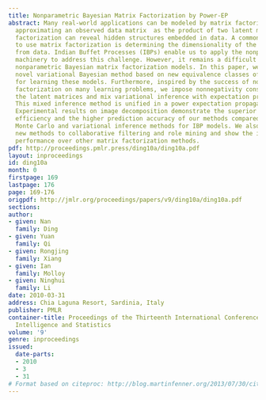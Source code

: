 ```yaml
---
title: Nonparametric Bayesian Matrix Factorization by Power-EP
abstract: Many real-world applications can be modeled by matrix factorization. By
  approximating an observed data matrix  as the product of two latent matrices,  matrix
  factorization can reveal hidden structures embedded in data. A common challenge
  to use matrix factorization is determining the dimensionality of the latent matrices
  from data. Indian Buffet Processes (IBPs) enable us to apply the nonparametric Bayesian
  machinery to address this challenge. However, it remains a difficult task to learn
  nonparametric Bayesian matrix factorization models. In this paper, we propose a
  novel variational Bayesian method based on new equivalence classes of infinite matrices
  for learning these models. Furthermore, inspired by the success of nonnegative matrix
  factorization on many learning problems, we impose nonnegativity constraints on
  the latent matrices and mix variational inference with expectation propagation.
  This mixed inference method is unified in a power expectation propagation framework.
  Experimental results on image decomposition demonstrate the superior computational
  efficiency and the higher prediction accuracy of our methods compared to alternative
  Monte Carlo and variational inference methods for IBP models. We also apply the
  new methods to collaborative filtering and role mining and show the improved predictive
  performance over other matrix factorization methods.
pdf: http://proceedings.pmlr.press/ding10a/ding10a.pdf
layout: inproceedings
id: ding10a
month: 0
firstpage: 169
lastpage: 176
page: 169-176
origpdf: http://jmlr.org/proceedings/papers/v9/ding10a/ding10a.pdf
sections: 
author:
- given: Nan
  family: Ding
- given: Yuan
  family: Qi
- given: Rongjing
  family: Xiang
- given: Ian
  family: Molloy
- given: Ninghui
  family: Li
date: 2010-03-31
address: Chia Laguna Resort, Sardinia, Italy
publisher: PMLR
container-title: Proceedings of the Thirteenth International Conference on Artificial
  Intelligence and Statistics
volume: '9'
genre: inproceedings
issued:
  date-parts:
  - 2010
  - 3
  - 31
# Format based on citeproc: http://blog.martinfenner.org/2013/07/30/citeproc-yaml-for-bibliographies/
---
```

